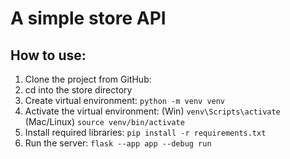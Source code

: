 # A simple store API

## How to use:

1. Clone the project from GitHub: 
1. cd into the store directory
1. Create virtual environment: ```python -m venv venv```
1. Activate the virtual environment: (Win) ```venv\Scripts\activate``` (Mac/Linux) ```source venv/bin/activate```
1. Install required libraries: ```pip install -r requirements.txt```
1. Run the server: ```flask --app app --debug run```